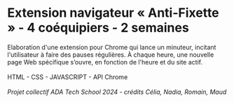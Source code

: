 # Extension navigateur « Anti-Fixette » - 4 coéquipiers - 2 semaines

Elaboration d'une extension pour Chrome qui lance un minuteur, incitant l'utilisateur à faire des pauses régulières. À chaque heure, une nouvelle page Web spécifique s’ouvre, en fonction de l'heure et du site actif. <br>
<br>
HTML - CSS - JAVASCRIPT - API Chrome<br>
<br>
<i>Projet collectif ADA Tech School 2024 - crédits Célia, Nadia, Romain, Maud</i>
